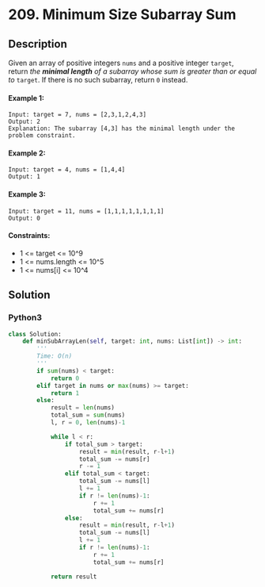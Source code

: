 # 209. Minimum Size Subarray Sum


## Description
Given an array of positive integers `nums` and a positive integer `target`, return *the **minimal length** of a *subarray* whose sum is greater than or equal to* `target`. If there is no such subarray, return `0` instead.

#### Example 1:
```
Input: target = 7, nums = [2,3,1,2,4,3]
Output: 2
Explanation: The subarray [4,3] has the minimal length under the problem constraint.
```

#### Example 2:
```
Input: target = 4, nums = [1,4,4]
Output: 1
```

#### Example 3:
```
Input: target = 11, nums = [1,1,1,1,1,1,1,1]
Output: 0
```

#### Constraints:
- 1 <= target <= 10^9
- 1 <= nums.length <= 10^5
- 1 <= nums[i] <= 10^4


## Solution

### Python3
```python
class Solution:
    def minSubArrayLen(self, target: int, nums: List[int]) -> int:
        '''
        Time: O(n)
        '''
        if sum(nums) < target:
            return 0
        elif target in nums or max(nums) >= target:
            return 1
        else:
            result = len(nums)
            total_sum = sum(nums)
            l, r = 0, len(nums)-1

            while l < r:
                if total_sum > target:
                    result = min(result, r-l+1)
                    total_sum -= nums[r]
                    r -= 1
                elif total_sum < target:
                    total_sum -= nums[l]
                    l += 1
                    if r != len(nums)-1:
                        r += 1
                        total_sum += nums[r]
                else:
                    result = min(result, r-l+1)
                    total_sum -= nums[l]
                    l += 1
                    if r != len(nums)-1:
                        r += 1
                        total_sum += nums[r]

            return result
```
